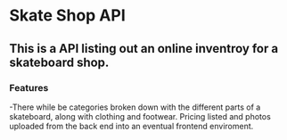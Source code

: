 # Skate Shop API

## This is a API listing out an online inventroy for a skateboard shop.

### Features

-There while be categories broken down with the different parts of a skateboard, along with clothing and footwear. Pricing listed and photos uploaded from the back end into an eventual frontend enviroment.
